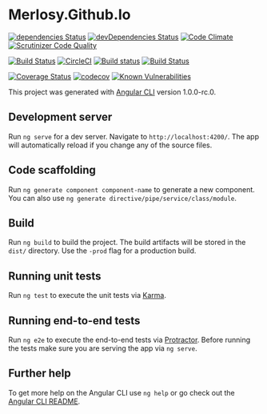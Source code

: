 # Merlosy.Github.Io

[![dependencies Status](https://david-dm.org/merlosy/merlosy.github.io/status.svg)](https://david-dm.org/merlosy/merlosy.github.io)
[![devDependencies Status](https://david-dm.org/merlosy/merlosy.github.io/dev-status.svg)](https://david-dm.org/merlosy/merlosy.github.io?type=dev)
[![Code Climate](https://lima.codeclimate.com/github/merlosy/merlosy.github.io/badges/gpa.svg)](https://lima.codeclimate.com/github/merlosy/merlosy.github.io)
[![Scrutinizer Code Quality](https://scrutinizer-ci.com/g/merlosy/merlosy.github.io/badges/quality-score.png?b=dev-ng)](https://scrutinizer-ci.com/g/merlosy/merlosy.github.io/?branch=dev-ng)

[![Build Status](https://travis-ci.org/merlosy/merlosy.github.io.svg?branch=dev-ng)](https://travis-ci.org/merlosy/merlosy.github.io)
[![CircleCI](https://circleci.com/gh/merlosy/merlosy.github.io/tree/dev-ng.svg?style=svg)](https://circleci.com/gh/merlosy/merlosy.github.io/tree/dev-ng)
[![Build status](https://ci.appveyor.com/api/projects/status/41s7r29yk9kp2rry/branch/dev-ng?svg=true)](https://ci.appveyor.com/project/merlosy/merlosy-github-io/branch/dev-ng)
[![Build Status](https://scrutinizer-ci.com/g/merlosy/merlosy.github.io/badges/build.png?b=dev-ng)](https://scrutinizer-ci.com/g/merlosy/merlosy.github.io/build-status/dev-ng)

[![Coverage Status](https://coveralls.io/repos/github/merlosy/merlosy.github.io/badge.svg?branch=dev-ng)](https://coveralls.io/github/merlosy/merlosy.github.io?branch=dev-ng)
[![codecov](https://codecov.io/gh/merlosy/merlosy.github.io/branch/dev-ng/graph/badge.svg)](https://codecov.io/gh/merlosy/merlosy.github.io)
[![Known Vulnerabilities](https://snyk.io/test/github/merlosy/merlosy.github.io/badge.svg)](https://snyk.io/test/github/merlosy/merlosy.github.io)


This project was generated with [Angular CLI](https://github.com/angular/angular-cli) version 1.0.0-rc.0.

## Development server
Run `ng serve` for a dev server. Navigate to `http://localhost:4200/`. The app will automatically reload if you change any of the source files.

## Code scaffolding

Run `ng generate component component-name` to generate a new component. You can also use `ng generate directive/pipe/service/class/module`.

## Build

Run `ng build` to build the project. The build artifacts will be stored in the `dist/` directory. Use the `-prod` flag for a production build.

## Running unit tests

Run `ng test` to execute the unit tests via [Karma](https://karma-runner.github.io).

## Running end-to-end tests

Run `ng e2e` to execute the end-to-end tests via [Protractor](http://www.protractortest.org/).
Before running the tests make sure you are serving the app via `ng serve`.

## Further help

To get more help on the Angular CLI use `ng help` or go check out the [Angular CLI README](https://github.com/angular/angular-cli/blob/master/README.md).

